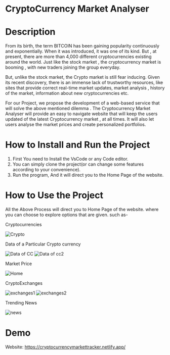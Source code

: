 
# CryptoCurrency Market Analyser

# Description
From its birth, the term BITCOIN has been gaining popularity continuously and exponentially. When it was introduced, it was one of its kind. But , at present, there are more than 4,000 different cryptocurrencies existing around the world. Just like the stock market , the cryptocurrency market is booming , with new traders joining the group everyday. 


But, unlike the stock market, the Crypto market is still fear inducing.
Given its recent discovery, there is an immense lack of trustworthy resources, like sites that provide correct real-time market updates, market analysis , history of the market, information about new cryptocurrencies etc. 


For our Project, we propose the development of a web-based service that will solve the above mentioned dilemma .
The Cryptocurrency Market Analyser will provide an easy to navigate website that will keep the users updated of the latest Cryptocurrency market , at all times. It will also let users analyse the market prices and create personalized portfolios.

# How to Install and Run the Project


1. First You need to Install the VsCode or any Code editor.
2. You can simply clone the project(or can change some features according to your convenience).
3. Run the program, And it will direct you to the Home Page of the website.

# How to Use the Project


All the Above Process will direct you to Home Page of the website. where you can choose to explore options that are given.
such as- 


Cryptocurrencies

![Crypto](https://user-images.githubusercontent.com/72203327/148953769-c7f0838f-507b-4c55-8b90-52bc6eb6c76a.jpeg)

Data of a Particular Crypto currency

![Data of CC](https://user-images.githubusercontent.com/72203327/148953833-a1aa6d97-26c8-480c-a8f2-646df0f8c575.jpeg)
![Data of cc2](https://user-images.githubusercontent.com/72203327/148953860-baa5e638-781f-4a66-b426-d413dcd36f35.jpeg)

Market Price

![Home](https://user-images.githubusercontent.com/72203327/148953952-29658091-d477-4f45-8ae7-1d36d817d6e8.jpeg)

CryptoExchanges

![exchanges1](https://user-images.githubusercontent.com/72203327/148954011-d89c393d-ffef-488a-ad29-71091bf77cad.jpeg)
![exchanges2](https://user-images.githubusercontent.com/72203327/148954041-154cf881-14e1-4a7a-bd0d-8299ce8d2d2d.jpeg)

Trending News

![news](https://user-images.githubusercontent.com/72203327/148954228-05163470-11b9-4743-9dc8-1d96a8e7ccb6.jpeg)

# Demo
Website: https://cryptocurrencymarkettracker.netlify.app/
